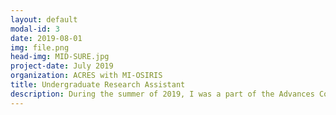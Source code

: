 ```yaml
---
layout: default
modal-id: 3
date: 2019-08-01
img: file.png
head-img: MID-SURE.jpg
project-date: July 2019
organization: ACRES with MI-OSIRIS
title: Undergraduate Research Assistant
description: During the summer of 2019, I was a part of the Advances Computational Research Experience for Undergraduates at Michigan State University, working with the Multi-Institutional Open Storage Research Infrastructure’s branch at Michigan State University funded by the National Science Foundation. <br><br> Throughout the course of the summer my research project was to create a program to automate metadata collection, efficiently query data, and customize data storage hierarchies. This was done by integrating OSIRIS’s Amazon S3-compatible services with an iRODS (Integrated Rule-Orientated Data System) middle-ware server, and making these resources available to MSU’s high performance computing center. This project was in preparation to deploy this resource between MSU and the van Andel Institute to facilitate gene data transfer between the two locations. At the end of the program, my colleague and I presented a poster at the Mid-Michigan Symposium for Undergraduate Research.
---
```

